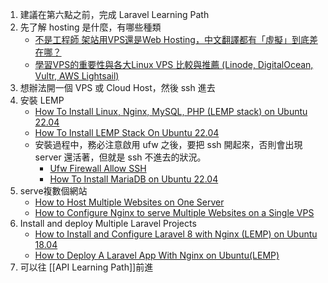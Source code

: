 1. 建議在第六點之前，完成 Laravel Learning Path
2. 先了解 hosting 是什麼，有哪些種類
   - [不是工程師 架站用VPS還是Web Hosting，中文翻譯都有「虛擬」到底差在哪？](https://progressbar.tw/posts/102)
   - [學習VPS的重要性與各大Linux VPS 比較與推薦 (Linode, DigitalOcean, Vultr, AWS Lightsail)
](https://progressbar.tw/posts/131)
3. 想辦法開一個 VPS 或 Cloud Host，然後 ssh 進去
4. 安裝 LEMP
   - [How To Install Linux, Nginx, MySQL, PHP (LEMP stack) on Ubuntu 22.04](https://www.digitalocean.com/community/tutorials/how-to-install-linux-nginx-mysql-php-lemp-stack-on-ubuntu-22-04)
   - [How To Install LEMP Stack On Ubuntu 22.04](https://cloudcone.com/docs/article/how-to-install-lemp-stack-on-ubuntu-22-04/)
   - 安裝過程中，務必注意啟用 ufw 之後，要把 ssh 開起來，否則會出現 server 還活著，但就是 ssh 不進去的狀況。
     - [Ufw Firewall Allow SSH](https://linuxhint.com/ufw-firewall-allow-ssh/)
     - [How To Install MariaDB on Ubuntu 22.04](https://www.digitalocean.com/community/tutorials/how-to-install-mariadb-on-ubuntu-22-04)
5. serve複數個網站
   - [How to Host Multiple Websites on One Server](https://www.cloudpanel.io/tutorial/how-to-host-multiple-websites-on-one-server/#steps-to-host-multiple-websites-on-one-server--nginx)
   - [How to Configure Nginx to serve Multiple Websites on a Single VPS](https://webdock.io/en/docs/how-guides/shared-hosting-multiple-websites/how-configure-nginx-to-serve-multiple-websites-single-vps)
6. Install and deploy Multiple Laravel Projects
   - [How to Install and Configure Laravel 8 with Nginx (LEMP) on Ubuntu 18.04](https://www.digitalocean.com/community/tutorials/how-to-install-and-configure-laravel-with-lemp-on-ubuntu-18-04)
   - [How to Deploy A Laravel App With Nginx on Ubuntu(LEMP)](https://www.iankumu.com/blog/how-to-deploy-a-laravel-app-on-lemp-stack/)
7. 可以往 [[API Learning Path]]前進